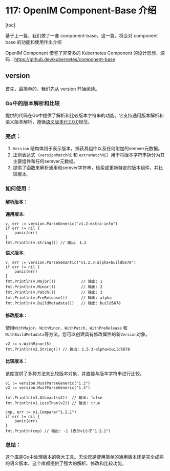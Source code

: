 # 117: OpenIM Component-Base 介绍

[toc]

基于上一篇，我们做了一套 component-base，这一篇，将会对 component base 的功能和使用作出介绍

OpenIM Component 借鉴了非常多的 Kubernetes Component 的设计思想，源码：https://github.dev/kubernetes/component-base



## version

首先，最简单的，我们先从 version 开始阅读。



###  Go中的版本解析和比较

提供的代码在Go中提供了解析和比较版本字符串的功能。它支持通用版本解析和语义版本解析，遵循[语义版本化2.0.0](http://semver.org/)规范。

### 亮点：

1. `Version` 结构体用于表示版本，捕获其组件以及任何附加的semver元数据。
2. 正则表达式（`versionMatchRE` 和 `extraMatchRE`）用于将版本字符串拆分为其主要组件和任何semver元数据。
3. 提供了函数来解析通用和semver字符串，检索或更新特定的版本组件，并比较版本。

### 如何使用：

#### 解析版本：

**通用版本**:

```
v, err := version.ParseGeneric("v1.2-extra-info")
if err != nil {
    panic(err)
}
fmt.Println(v.String()) // 输出: 1.2
```

**语义版本**:

```
v, err := version.ParseSemantic("v1.2.3-alpha+build5678")
if err != nil {
    panic(err)
}
fmt.Println(v.Major())           // 输出: 1
fmt.Println(v.Minor())           // 输出: 2
fmt.Println(v.Patch())           // 输出: 3
fmt.Println(v.PreRelease())      // 输出: alpha
fmt.Println(v.BuildMetadata())   // 输出: build5678
```

#### 修改版本：

使用`WithMajor`、`WithMinor`、`WithPatch`、`WithPreRelease` 和 `WithBuildMetadata`等方法，您可以创建具有修改属性的新`Version`对象。

```
v2 := v.WithMinor(5)
fmt.Println(v2.String()) // 输出: 1.5.3-alpha+build5678
```

#### 比较版本：

该库提供了多种方法来比较版本对象，并直接与版本字符串进行比较。

```
v1 := version.MustParseGeneric("1.2")
v2 := version.MustParseGeneric("1.3")

fmt.Println(v1.AtLeast(v2))  // 输出: false
fmt.Println(v1.LessThan(v2)) // 输出: true

cmp, err := v1.Compare("1.2.1")
if err != nil {
    panic(err)
}
fmt.Println(cmp) // 输出: -1 (表示v1小于"1.2.1")
```

### 总结：

这个库是Go中处理版本的强大工具。无论您是使用简单的通用版本还是完全成熟的语义版本，这个库都提供了强大的解析、修改和比较功能。